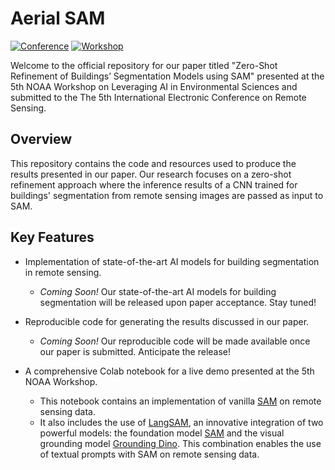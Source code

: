 # Aerial SAM  

[![Conference](https://img.shields.io/badge/ECRS-Conference-brightgreen)](https://ecrs2023.sciforum.net/)
[![Workshop](https://img.shields.io/badge/NOAA%20Workshop-5th%20AI%20Demo-blue)](https://noaaai2023.sched.com/)

Welcome to the official repository for our paper titled "Zero-Shot Refinement of Buildings’ Segmentation Models using SAM" presented at the 5th NOAA Workshop on Leveraging AI in Environmental Sciences and submitted to the The 5th International Electronic Conference on Remote Sensing.

## Overview

This repository contains the code and resources used to produce the results presented in our paper. Our research focuses on  a zero-shot refinement approach where the inference results of a CNN trained for buildings' segmentation from remote sensing images are passed as input to SAM.

## Key Features

- Implementation of state-of-the-art AI models for building segmentation in remote sensing.
  - *Coming Soon!* Our state-of-the-art AI models for building segmentation will be released upon paper acceptance. Stay tuned!
  
- Reproducible code for generating the results discussed in our paper.
  - *Coming Soon!* Our reproducible code will be made available once our paper is submitted. Anticipate the release!

- A comprehensive Colab notebook for a live demo presented at the 5th NOAA Workshop.
  - This notebook contains an implementation of vanilla [SAM](https://github.com/facebookresearch/segment-anything) on remote sensing data.
  - It also includes the use of [LangSAM](https://github.com/luca-medeiros/lang-segment-anything), an innovative integration of two powerful models: the foundation model [SAM](https://github.com/facebookresearch/segment-anything) and the visual grounding model [Grounding Dino]( https://github.com/IDEA-Research/GroundingDINO). This combination enables the use of textual prompts with SAM on remote sensing data.

